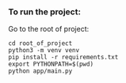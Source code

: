 ### To run the project:
Go to the root of project:
```commandline
cd root_of_project
python3 -m venv venv
pip install -r requirements.txt
export PYTHONPATH=$(pwd)
python app/main.py
```
